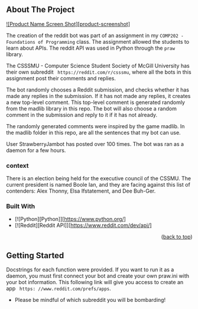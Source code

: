 <!-- ABOUT THE PROJECT -->
## About The Project

[![Product Name Screen Shot][product-screenshot]](images/strawberryjambot.png)

The creation of the reddit bot was part of an assignment in my `COMP202 - Foundations of Programming` class. The assignment allowed the students to learn about APIs. The reddit API was used in Python through the `praw` library. 

The CSSSMU - Computer Science Student Society of McGill University has their own subreddit ` https://reddit.com/r/csssmu`, where all the bots in this assignment post their comments and replies. 

The bot randomly chooses a Reddit submission, and checks whether it has made any replies in the submission. If it has not made any replies, it creates a new top-level comment. This top-level comment is generated randomly from the madlib library in this repo. The bot will also choose a random comment in the submission and reply to it if it has not already. 

The randomly generated comments were inspired by the game madlib. In the madlib folder in this repo, are all the sentences that my bot can use. 

User StrawberryJambot has posted over 100 times. The bot was ran as a daemon for a few hours.

### context ###

There is an election being held for the executive council of the CSSMU. The current president is named Boole Ian, and they are facing against this list of contenders: Alex Thonny, Elsa Ifstatement, and Dee Buh-Ger. 


### Built With

* [![Python][Python]][https://www.python.org/]
* [![Reddit][Reddit API]][https://www.reddit.com/dev/api/]

<p align="right">(<a href="#readme-top">back to top</a>)</p>



<!-- GETTING STARTED -->
## Getting Started

Docstrings for each function were provided. If you want to run it as a daemon, you must first connect your bot and create your own praw.ini with your bot information. This following link will give you access to create an app ` https: //www.reddit.com/prefs/apps`. 

- Please be mindful of which subreddit you will be bombarding!